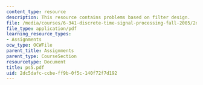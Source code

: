 ```yaml
---
content_type: resource
description: This resource contains problems based on filter design.
file: /media/courses/6-341-discrete-time-signal-processing-fall-2005/2dc5dafcccbeff9b0f5c140f72f7d192_ps5.pdf
file_type: application/pdf
learning_resource_types:
- Assignments
ocw_type: OCWFile
parent_title: Assignments
parent_type: CourseSection
resourcetype: Document
title: ps5.pdf
uid: 2dc5dafc-ccbe-ff9b-0f5c-140f72f7d192
---
```

